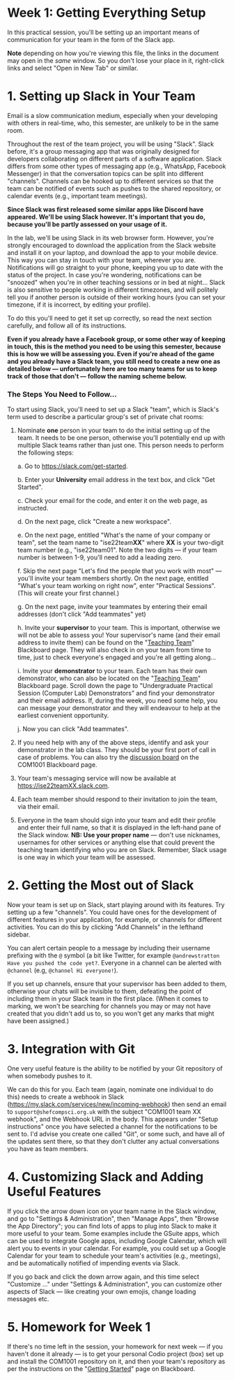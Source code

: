 # Week 1: Getting Everything Setup

In this practical session, you'll be setting up an important means of
communication for your team in the form of the Slack app. 

**Note** depending on how you're viewing this file, the links in the
document may open in the _same_ window. So you don't lose your place in it,
right-click links and select "Open in New Tab" or similar.  

# 1. Setting up Slack in Your Team

Email is a slow communication medium, especially when your developing with
others in real-time, who, this semester, are unlikely to be in the same room.

Throughout the rest of the team project, you will be using "Slack". Slack
before, it's a group messaging app that was originally designed for developers
collaborating on different parts of a software application. Slack differs from
some other types of messaging app (e.g., WhatsApp, Facebook Messenger) in that
the conversation topics can be split into different "channels". Channels can be
hooked up to different services so that the team can be notified of events such
as pushes to the shared repository, or calendar events (e.g., important team
meetings).

**Since Slack was first released some similar apps like Discord have appeared.
We'll be using Slack however. It's important that you do, because you'll be
partly assessed on your usage of it.**

In the lab, we'll be using Slack in its web browser form. However, you're
strongly encouraged to download the application from the Slack website and
install it on your laptop, and download the app to your mobile device. This way
you can stay in touch with your team, wherever you are. Notifications will go
straight to your phone, keeping you up to date with the status of the project.
In case you're wondering, notifications can be "snoozed" when you're in other
teaching sessions or in bed at night... Slack is also sensitive to people
working in different timezones, and will politely tell you if another person is
outside of their working hours (you can set your timezone, if it is incorrect,
by editing your profile).

To do this you'll need to get it set up correctly, so read the next section
carefully, and follow all of its instructions. 

**Even if you already have a Facebook group, or some other way of keeping in
touch, this is the method you need to be using this semester, because this is
how we will be assessing you. Even if you're ahead of the game and you already
have a Slack team, you still need to create a new one as detailed below —
unfortunately here are too many teams for us to keep track of those that don't —
follow the naming scheme below.**

### The Steps You Need to Follow... 

To start using Slack, you'll need to set up a Slack "team", which is Slack's
term used to describe a particular group's set of private chat rooms: 

1. Nominate **one** person in your team to do the initial setting up of the
team. It needs to be one person, otherwise you'll potentially end up with
multiple Slack teams rather than just one. This person needs to perform the
following steps: 

    a. Go to https://slack.com/get-started.

    b. Enter your **University** email address in the text box, and click "Get
    Started". 

    c. Check your email for the code, and enter it on the web page, as
    instructed. 
    
    d. On the next page, click "Create a new workspace". 

    e. On the next page, entitled "What's the name of your company or team", set
    the team name to "ise22team**XX**" where **XX** is your two-digit team
    number (e.g., "ise22team01". Note the two digits — if your team number
    is between 1-9, you'll need to add a leading zero.

    f. Skip the next page "Let's find the people that you work with most" —
    you'll invite your team members shortly. On the next page, entitled "What's
    your team working on right now", enter "Practical Sessions". (This will
    create your first channel.)

    g. On the next page, invite your teammates by entering their email addresses
    (don't click "Add teammates" yet) 

    h. Invite your **supervisor** to your team. This is important, otherwise we
    will not be able to assess you! Your supervisor's name (and their email
    address to invite them) can be found on the "[Teaching
    Team](https://vle.shef.ac.uk/webapps/blackboard/execute/content/blankPage?cmd=view&content_id=_5719118_1&course_id=_96428_1&mode=reset)" Blackboard page. They will also check in
    on your team from time to time, just to check everyone's engaged and you're
    all getting along...

    i. Invite your **demonstrator** to your team. Each team has their own
    demonstrator, who can also be located on the "[Teaching
    Team](https://vle.shef.ac.uk/webapps/blackboard/execute/content/blankPage?cmd=view&content_id=_5719118_1&course_id=_96428_1&mode=reset)" Blackboard page. Scroll down the page to
    "Undergraduate Practical Session (Computer Lab) Demonstrators" and find your
    demonstrator and their email address. If, during the week, you need some
    help, you can message your demonstrator and they will endeavour to help at
    the earliest convenient opportunity.

    j. Now you can click "Add teammates".

2. If you need help with any of the above steps, identify and ask your
demonstrator in the lab class. They should be your first port of call in case of
problems. You can also try the [discussion board](https://vle.shef.ac.uk/webapps/discussionboard/do/conference?toggle_mode=read&action=list_forums&course_id=_96428_1&nav=discussion_board_entry&mode=view)
on the COM1001 Blackboard page.

3. Your team's messaging service will now be available at
   https://ise22teamXX.slack.com. 

4. Each team member should respond to their invitation to join the team, via
their email. 

5. Everyone in the team should sign into your team and edit their profile and
enter their full name, so that it is displayed in the left-hand pane of the
Slack window. **NB: Use your proper name** — don't use nicknames, usernames for
other services or anything else that could prevent the teaching team identifying
who you are on Slack. Remember, Slack usage is one way in which your team will
be assessed.


# 2. Getting the Most out of Slack

Now your team is set up on Slack, start playing around with its features. Try
setting up a few "channels". You could have ones for the development of
different features in your application, for example, or channels for different
activities. You can do this by clicking "Add Channels" in the lefthand sidebar.

You can alert certain people to a message by including their username  prefixing
with the `@` symbol (a bit like Twitter, for example `@andrewstratton Have you
pushed the code yet?`. Everyone in a channel can be alerted with `@channel`
(e.g, `@channel Hi everyone!`).

If you set up channels, ensure that your supervisor has been added to them,
otherwise your chats will be invisible to them, defeating the point of including
them in your Slack team in the first place. (When it comes to marking, we won't
be searching for channels you may or may not have created that you didn't add us
to, so you won't get any marks that might have been assigned.)


# 3. Integration with Git

One very useful feature is the ability to be notified by your Git repository of
when somebody pushes to it.

We can do this for you. Each team (again, nominate one individual to do this)
needs to create a webhook in Slack (https://my.slack.com/services/new/incoming-webhook) then send an email
to `support@shefcompsci.org.uk` with the subject "COM1001 team XX webhook", and
the Webhook URL in the body. This appears under "Setup instructions" once you
have selected a channel for the notifications to be sent to. I'd advise you
create one called "Git", or some such, and have all of the updates sent there,
so that they don't clutter any actual conversations you have as team members.


# 4. Customizing Slack and Adding Useful Features

If you click the arrow down icon on your team name in the Slack window, and go
to "Settings & Administration", then "Manage Apps", then "Browse the App
Directory"; you can find lots of apps to plug into Slack to make it more useful
to your team. Some examples include the GSuite apps, which can be used to
integrate Google apps, including Google Calendar, which will alert you to events
in your calendar. For example, you could set up a Google Calendar for your team
to schedule your team's activities (e.g., meetings), and be automatically
notified of impending events via Slack.


If you go back and click the down arrow again, and this time select "Customize
..." under "Settings & Administration", you can customize other aspects of Slack
— like creating your own emojis, change loading messages etc.

# 5. Homework for Week 1

If there's no time left in the session, your homework for next week — if you
haven't done it already — is to get your personal Codio project (box) set up and
install the COM1001 repository on it, and then your team's repository as per the
instructions on the "[Getting Started](https://vle.shef.ac.uk/webapps/blackboard/execute/content/blankPage?cmd=view&content_id=_5796998_1&course_id=_96428_1&mode=reset)" page on
Blackboard. 